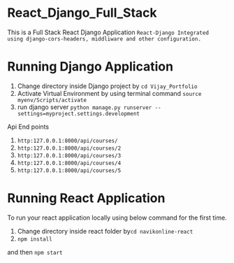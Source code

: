 # React_Django_Full_Stack
This is a Full Stack React Django Application
`React-Django Integrated using django-cors-headers, middliware and other configuration.`
# Running Django Application
1. Change directory inside Django project by `cd Vijay_Portfolio`
1. Activate Virtual Environment by using terminal command `source myenv/Scripts/activate`
2. run django server `python manage.py runserver --settings=myproject.settings.development`

Api End points
1. `http:127.0.0.1:8000/api/courses/`
2. `http:127.0.0.1:8000/api/courses/2`
3. `http:127.0.0.1:8000/api/courses/3`
4. `http:127.0.0.1:8000/api/courses/4`
5. `http:127.0.0.1:8000/api/courses/5`


# Running React Application
To run your react application locally using below command for the first time.
1. Change directory inside react folder by`cd navikonline-react`
2. `npm install`

and then `npm start`
